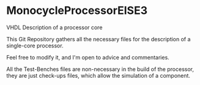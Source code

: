# MonocycleProcessorEISE3
VHDL Description of a processor core


This Git Repository gathers all the necessary files for the description of a single-core processor.

Feel free to modify it, and I'm open to advice and commentaries.

All the Test-Benches files are non-necessary in the build of the processor, they are just check-ups files, 
which allow the simulation of a component.
